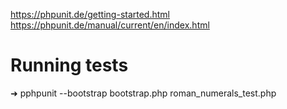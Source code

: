 https://phpunit.de/getting-started.html
https://phpunit.de/manual/current/en/index.html

# Running tests

➜ pphpunit --bootstrap bootstrap.php roman_numerals_test.php
